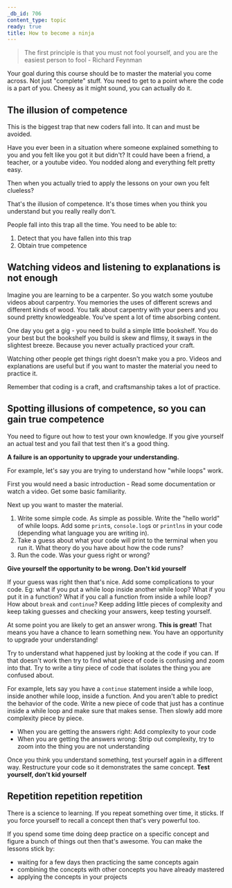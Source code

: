 ```yaml
---
_db_id: 706
content_type: topic
ready: true
title: How to become a ninja
---
```


> The first principle is that you must not fool yourself, and you are the easiest person to fool - Richard Feynman

Your goal during this course should be to master the material you come across. Not just "complete" stuff. You need to get to a point where the code is a part of you. Cheesy as it might sound, you can actually do it.

## The illusion of competence

This is the biggest trap that new coders fall into. It can and must be avoided.

Have you ever been in a situation where someone explained something to you and you felt like you got it but didn't? It could have been a friend, a teacher, or a youtube video.  You nodded along and everything felt pretty easy.

Then when you actually tried to apply the lessons on your own you felt clueless?

That's the illusion of competence. It's those times when you think you understand but you really really don't.

People fall into this trap all the time. You need to be able to:

1. Detect that you have fallen into this trap
2. Obtain true competence

## Watching videos and listening to explanations is not enough

Imagine you are learning to be a carpenter. So you watch some youtube videos about carpentry. You memories the uses of different screws and different kinds of wood. You talk about carpentry with your peers and you sound pretty knowledgeable. You've spent a lot of time absorbing content.

One day you get a gig - you need to build a simple little bookshelf. You do your best but the bookshelf you build is skew and flimsy, it sways in the slightest breeze. Because you never actually practiced your craft.

Watching other people get things right doesn't make you a pro. Videos and explanations are useful but if you want to master the material you need to practice it.

Remember that coding is a craft, and craftsmanship takes a lot of practice.

## Spotting illusions of competence, so you can gain true competence

You need to figure out how to test your own knowledge. If you give yourself an actual test and you fail that test then it's a good thing.

**A failure is an opportunity to upgrade your understanding.**

For example, let's say you are trying to understand how "while loops" work.

First you would need a basic introduction - Read some documentation or watch a video. Get some basic familiarity.

Next up you want to master the material.

1. Write some simple code. As simple as possible. Write the "hello world" of while loops. Add some `print`s, `console.log`s or `printlns` in your code (depending what language you are writing in).
2. Take a guess about what your code will print to the terminal when you run it. What theory do you have about how the code runs?
3. Run the code. Was your guess right or wrong?

**Give yourself the opportunity to be wrong. Don't kid yourself**

If your guess was right then that's nice. Add some complications to your code. Eg: what if you put a while loop inside another while loop? What if you put it in a function? What if you call a function from inside a while loop? How about `break` and `continue`? Keep adding little pieces of complexity and keep taking guesses and checking your answers, keep testing yourself.

At some point you are likely to get an answer wrong. **This is great!** That means you have a chance to learn something new. You have an opportunity to upgrade your understanding!

Try to understand what happened just by looking at the code if you can. If that doesn't work then try to find what piece of code is confusing and zoom into that. Try to write a tiny piece of code that isolates the thing you are confused about.

For example, lets say you have a `continue` statement inside a while loop, inside another while loop, inside a function. And you aren't able to predict the behavior of the code. Write a new piece of code that just has a continue inside a while loop and make sure that makes sense. Then slowly add more complexity piece by piece.

- When you are getting the answers right: Add complexity to your code
- When you are getting the answers wrong: Strip out complexity, try to zoom into the thing you are not understanding

Once you think you understand something, test yourself again in a different way. Restructure your code so it demonstrates the same concept. **Test yourself, don't kid yourself**

## Repetition repetition repetition

There is a science to learning. If you repeat something over time, it sticks. If you force yourself to recall a concept then that's very powerful too.

If you spend some time doing deep practice on a specific concept and figure a bunch of things out then that's awesome. You can make the lessons stick by:

- waiting for a few days then practicing the same concepts again
- combining the concepts with other concepts you have already mastered
- applying the concepts in your projects
